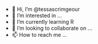 - 👋 Hi, I’m @tessascrimgeour
- 👀 I’m interested in ...
- 🌱 I’m currently learning R
- 💞️ I’m looking to collaborate on ...
- 📫 How to reach me ...

<!---
tessascrimgeour/tessascrimgeour is a ✨ special ✨ repository because its `README.md` (this file) appears on your GitHub profile.
You can click the Preview link to take a look at your changes.
--->
